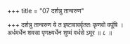 +++
title = "07 दर्शन्नु तान्वरुण"

+++
दर्शन्नु तान्वरुण ये त इष्टावावर्वृततः कृणवो वपूंषि ।  
अर्धमर्धेन शवसा पृणक्ष्यर्धेन शुष्मं वर्धसे ऽमूर ॥ ८ ॥